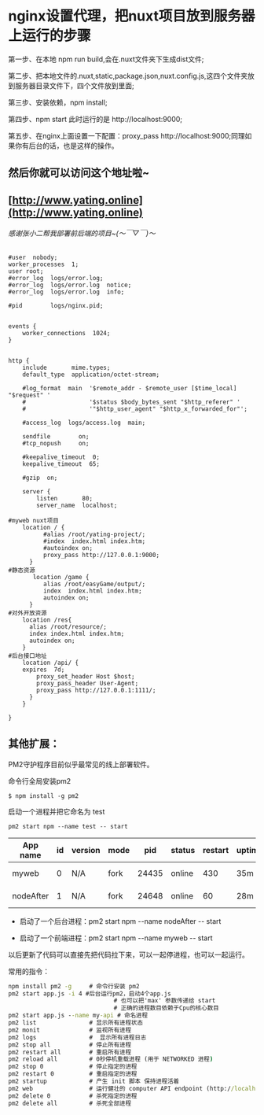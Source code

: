# nginx设置代理，把nuxt项目放到服务器上运行的步骤

第一步、在本地 npm run build,会在.nuxt文件夹下生成dist文件;

第二步、把本地文件的.nuxt,static,package.json,nuxt.config.js,这四个文件夹放到服务器目录文件下，四个文件放到里面;

第三步、安装依赖，npm install;

第四步、npm start 此时运行的是 http://localhost:9000;

第五步、在nginx上面设置一下配置：proxy_pass http://localhost:9000;同理如果你有后台的话，也是这样的操作。

## 然后你就可以访问这个地址啦~
## [http://www.yating.online](http://www.yating.online)

###### 感谢张小二帮我部署前后端的项目~(～￣▽￣)～ 

```nginx
#user  nobody;
worker_processes  1;
user root;
#error_log  logs/error.log;
#error_log  logs/error.log  notice;
#error_log  logs/error.log  info;

#pid        logs/nginx.pid;


events {
    worker_connections  1024;
}


http {
    include       mime.types;
    default_type  application/octet-stream;

    #log_format  main  '$remote_addr - $remote_user [$time_local] "$request" '
    #                  '$status $body_bytes_sent "$http_referer" '
    #                  '"$http_user_agent" "$http_x_forwarded_for"';

    #access_log  logs/access.log  main;

    sendfile        on;
    #tcp_nopush     on;

    #keepalive_timeout  0;
    keepalive_timeout  65;

    #gzip  on;

    server {
        listen       80;
        server_name  localhost;

#myweb nuxt项目
	location / {
          #alias /root/yating-project/;
          #index  index.html index.htm;
          #autoindex on;
          proxy_pass http://127.0.0.1:9000;
      }
#静态资源
       location /game {
          alias /root/easyGame/output/;
          index  index.html index.htm;
          autoindex on;
      }
#对外开放资源
	location /res{
	  alias /root/resource/;
	  index index.html index.htm;
	  autoindex on;
	}
#后台接口地址
	location /api/ {
	expires  7d;
        proxy_set_header Host $host;
        proxy_pass_header User-Agent;
        proxy_pass http://127.0.0.1:1111/;
      }
    }

}
```

## 其他扩展：
PM2守护程序目前似乎最常见的线上部署软件。

命令行全局安装pm2
```
$ npm install -g pm2 
```

启动一个进程并把它命名为 test
```
pm2 start npm --name test -- start
```

| App name  | id | version | mode | pid   | status | restart | uptime | cpu  | mem       | user | watching |
|---|-|-|-|-|-|-|-|-|-|-|-|
| myweb     | 0  | N/A     | fork | 24435 | online | 430     | 35m    | 0.2% | 37.0 MB   | root | disabled |
| nodeAfter | 1  | N/A     | fork | 24648 | online | 60      | 28m    | 0.1% | 36.2 MB   | root | disabled |

- 启动了一个后台进程：pm2 start npm --name nodeAfter -- start

- 启动了一个前端进程：pm2 start npm --name myweb -- start

以后更新了代码可以直接先把代码拉下来，可以一起停进程，也可以一起运行。

常用的指令：

```cmd
npm install pm2 -g     # 命令行安装 pm2 
pm2 start app.js -i 4 #后台运行pm2，启动4个app.js 
                              # 也可以把'max' 参数传递给 start
                              # 正确的进程数目依赖于Cpu的核心数目
pm2 start app.js --name my-api # 命名进程
pm2 list               # 显示所有进程状态
pm2 monit              # 监视所有进程
pm2 logs               #  显示所有进程日志
pm2 stop all           # 停止所有进程
pm2 restart all        # 重启所有进程
pm2 reload all         # 0秒停机重载进程 (用于 NETWORKED 进程)
pm2 stop 0             # 停止指定的进程
pm2 restart 0          # 重启指定的进程
pm2 startup            # 产生 init 脚本 保持进程活着
pm2 web                # 运行健壮的 computer API endpoint (http://localhost:9615)
pm2 delete 0           # 杀死指定的进程
pm2 delete all         # 杀死全部进程
```